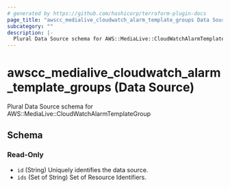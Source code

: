 ```yaml
---
# generated by https://github.com/hashicorp/terraform-plugin-docs
page_title: "awscc_medialive_cloudwatch_alarm_template_groups Data Source - terraform-provider-awscc"
subcategory: ""
description: |-
  Plural Data Source schema for AWS::MediaLive::CloudWatchAlarmTemplateGroup
---
```


# awscc_medialive_cloudwatch_alarm_template_groups (Data Source)

Plural Data Source schema for AWS::MediaLive::CloudWatchAlarmTemplateGroup



<!-- schema generated by tfplugindocs -->
## Schema

### Read-Only

- `id` (String) Uniquely identifies the data source.
- `ids` (Set of String) Set of Resource Identifiers.
